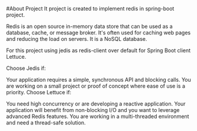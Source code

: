 #About Project
It project is created to implement redis in spring-boot project. 

Redis is an open source in-memory data store that can be used as a database, cache, or message broker. It's often used for caching web pages and reducing the load on servers.
It is a NoSQL database.

For this project using jedis as redis-client over default for Spring Boot client Lettuce.

Choose Jedis if:

Your application requires a simple, synchronous API and blocking calls.
You are working on a small project or proof of concept where ease of use is a priority.
Choose Lettuce if:

You need high concurrency or are developing a reactive application.
Your application will benefit from non-blocking I/O and you want to leverage advanced Redis features.
You are working in a multi-threaded environment and need a thread-safe solution.
